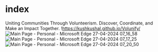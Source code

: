 # index
Uniting Communities Through Volunteerism. Discover, Coordinate, and Make an Impact Together.
!https://kushkushal.github.io/Volunify/
![Main Page - Personal - Microsoft​ Edge 27-04-2024 07_16_58](https://github.com/Kushkushal/Volunify/assets/136258142/bb6284e4-517b-41d0-b040-d8d06f10acf6)
![Main Page - Personal - Microsoft​ Edge 27-04-2024 07_17_25](https://github.com/Kushkushal/Volunify/assets/136258142/0c2edd1d-8460-4c88-a23c-49b6ddd4c59f)
![Main Page - Personal - Microsoft​ Edge 27-04-2024 07_20_50](https://github.com/Kushkushal/Volunify/assets/136258142/885262e9-8f7e-4384-a3da-e199b8a58ab0)
